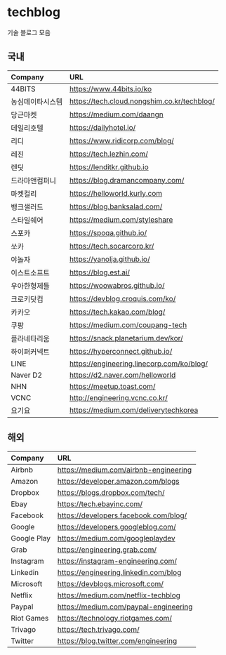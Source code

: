 # techblog
기술 블로그 모음

## 국내
| Company | URL |
|:--------|:--------|
| 44BITS | https://www.44bits.io/ko |
| 농심데이타시스템 | https://tech.cloud.nongshim.co.kr/techblog/ |
| 당근마켓 | https://medium.com/daangn |
| 데일리호텔 | https://dailyhotel.io/ |
| 리디 | https://www.ridicorp.com/blog/ |
| 레진 | https://tech.lezhin.com/ |
| 렌딧 | https://lenditkr.github.io |
| 드라마앤컴퍼니 | https://blog.dramancompany.com/ |
| 마켓컬리 | https://helloworld.kurly.com |
| 뱅크샐러드 | https://blog.banksalad.com/ |
| 스타일쉐어 | https://medium.com/styleshare |
| 스포카 | https://spoqa.github.io/ |
| 쏘카 | https://tech.socarcorp.kr/ |
| 야놀자 | https://yanolja.github.io/ |
| 이스트소프트 | https://blog.est.ai/ |
| 우아한형제들 | https://woowabros.github.io/ |
| 크로키닷컴 | https://devblog.croquis.com/ko/ |
| 카카오 | https://tech.kakao.com/blog/ |
| 쿠팡 | https://medium.com/coupang-tech |
| 플라네타리움 | https://snack.planetarium.dev/kor/ |
| 하이퍼커넥트 | https://hyperconnect.github.io/ |
| LINE | https://engineering.linecorp.com/ko/blog/ |
| Naver D2 | https://d2.naver.com/helloworld |
| NHN | https://meetup.toast.com/ |
| VCNC | http://engineering.vcnc.co.kr/ |
| 요기요 | https://medium.com/deliverytechkorea |

## 해외
| Company | URL |
|:--------|:--------|
| Airbnb | https://medium.com/airbnb-engineering |
| Amazon | https://developer.amazon.com/blogs |
| Dropbox | https://blogs.dropbox.com/tech/ |
| Ebay | https://tech.ebayinc.com/ |
| Facebook | https://developers.facebook.com/blog/ |
| Google | https://developers.googleblog.com/ |
| Google Play | https://medium.com/googleplaydev |
| Grab | https://engineering.grab.com/ |
| Instagram | https://instagram-engineering.com/ |
| Linkedin | https://engineering.linkedin.com/blog |
| Microsoft | https://devblogs.microsoft.com/ |
| Netflix | https://medium.com/netflix-techblog |
| Paypal | https://medium.com/paypal-engineering |
| Riot Games | https://technology.riotgames.com/ |
| Trivago | https://tech.trivago.com/ |
| Twitter | https://blog.twitter.com/engineering |
